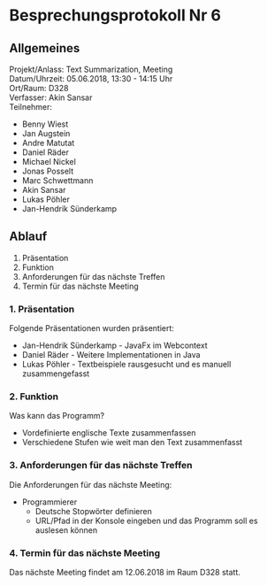 # Besprechungsprotokoll Nr 6
##
## Allgemeines

Projekt/Anlass: Text Summarization, Meeting <br/>
Datum/Uhrzeit: 05.06.2018, 13:30 - 14:15 Uhr <br/>
Ort/Raum: D328 <br/>
Verfasser: Akin Sansar <br/>
Teilnehmer:

- Benny Wiest
- Jan Augstein
- Andre Matutat
- Daniel Räder
- Michael Nickel
- Jonas Posselt
- Marc Schwettmann
- Akin Sansar
- Lukas Pöhler
- Jan-Hendrik Sünderkamp

## Ablauf 

1. Präsentation
2. Funktion
3. Anforderungen für das nächste Treffen
4. Termin für das nächste Meeting


### 1. Präsentation

Folgende Präsentationen wurden präsentiert:

- Jan-Hendrik Sünderkamp - JavaFx im Webcontext
- Daniel Räder - Weitere Implementationen in Java
- Lukas Pöhler - Textbeispiele rausgesucht und es manuell zusammengefasst

### 2. Funktion

Was kann das Programm?

- Vordefinierte englische Texte zusammenfassen
- Verschiedene Stufen wie weit man den Text zusammenfasst

### 3. Anforderungen für das nächste Treffen

Die Anforderungen für das nächste Meeting:

- Programmierer
	- Deutsche Stopwörter definieren
	- URL/Pfad in der Konsole eingeben und das Programm soll es auslesen können

### 4. Termin für das nächste Meeting
Das nächste Meeting findet am 12.06.2018 im Raum D328 statt.
